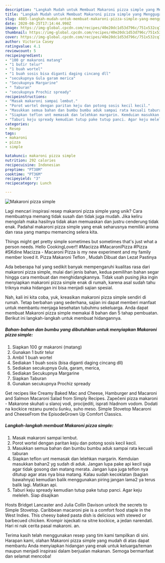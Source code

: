 ```yaml
---
description: "Langkah Mudah untuk Membuat Makaroni pizza simple yang Menggugah Selera"
title: "Langkah Mudah untuk Membuat Makaroni pizza simple yang Menggugah Selera"
slug: 4885-langkah-mudah-untuk-membuat-makaroni-pizza-simple-yang-menggugah-selera
date: 2020-08-25T17:14:44.998Z
image: https://img-global.cpcdn.com/recipes/40e20dc1d53d796c/751x532cq70/makaroni-pizza-simple-foto-resep-utama.jpg
thumbnail: https://img-global.cpcdn.com/recipes/40e20dc1d53d796c/751x532cq70/makaroni-pizza-simple-foto-resep-utama.jpg
cover: https://img-global.cpcdn.com/recipes/40e20dc1d53d796c/751x532cq70/makaroni-pizza-simple-foto-resep-utama.jpg
author: Victoria Casey
ratingvalue: 4.1
reviewcount: 5
recipeingredient:
- "100 gr makaroni matang"
- "1 butir telur"
- "1 buah wortel"
- "1 buah sosis bisa diganti daging cincang dll"
- "secukupnya Gula garam merica"
- "Secukupnya Margarine"
- " Taburan"
- "secukupnya Prochiz spready"
recipeinstructions:
- "Masak makaroni sampai lembut."
- "Porot wortel dengan paritan keju dan potong sosis kecil kecil."
- "Masukkan semua bahan dan bumbu bumbu aduk sampai rata kecuali taburan"
- "Siapkan teflon unt memasak dan lelehkan margarin. Kemduian masukkan bahan2 yg sudah di aduk. Jangan lupa pake api kecil saja agar tidak gosong dan matang merata. Jangan lupa juga teflon nya ditutup agar atas nya bisa matang. Kalau sudah kecoklatan (bagian bawahnya) kemudian balik menggunakan piring jangan lama2 ya terus balik lagi. Matikan api."
- "Taburi keju spready kemudian tutup pake tutup panci. Agar keju meleleh. Siap disajikan"
categories:
- Resep
tags:
- makaroni
- pizza
- simple

katakunci: makaroni pizza simple 
nutrition: 292 calories
recipecuisine: Indonesian
preptime: "PT30M"
cooktime: "PT36M"
recipeyield: "3"
recipecategory: Lunch

---
```



![Makaroni pizza simple](https://img-global.cpcdn.com/recipes/40e20dc1d53d796c/751x532cq70/makaroni-pizza-simple-foto-resep-utama.jpg)

Lagi mencari inspirasi resep makaroni pizza simple yang unik? Cara membuatnya memang tidak susah dan tidak juga mudah. Jika keliru mengolah maka hasilnya tidak akan memuaskan dan justru cenderung tidak enak. Padahal makaroni pizza simple yang enak seharusnya memiliki aroma dan rasa yang mampu memancing selera kita.

Things might get pretty simple sometimes but sometimes that&#39;s just what a person needs. Hello CookingLover!! #Macizza #MacaroniPizza #Pizza #SKdine Macizza - Macaroni Pizza is my new experiment and my family member loved it. Pizza Makaroni Teflon , Mudah Dibuat dan Lezat Pastinya

Ada beberapa hal yang sedikit banyak mempengaruhi kualitas rasa dari makaroni pizza simple, mulai dari jenis bahan, kedua pemilihan bahan segar hingga cara membuat dan menghidangkannya. Tidak usah pusing jika ingin menyiapkan makaroni pizza simple enak di rumah, karena asal sudah tahu triknya maka hidangan ini bisa menjadi sajian spesial.


Nah, kali ini kita coba, yuk, kreasikan makaroni pizza simple sendiri di rumah. Tetap berbahan yang sederhana, sajian ini dapat memberi manfaat untuk membantu menjaga kesehatan tubuhmu sekeluarga. Anda dapat membuat Makaroni pizza simple memakai 8 bahan dan 5 tahap pembuatan. Berikut ini langkah-langkah untuk membuat hidangannya.

<!--inarticleads1-->

##### Bahan-bahan dan bumbu yang dibutuhkan untuk menyiapkan Makaroni pizza simple:

1. Siapkan 100 gr makaroni (matang)
1. Gunakan 1 butir telur
1. Ambil 1 buah wortel
1. Sediakan 1 buah sosis (bisa diganti daging cincang dll)
1. Sediakan secukupnya Gula, garam, merica,
1. Sediakan Secukupnya Margarine
1. Siapkan  Taburan
1. Gunakan secukupnya Prochiz spready


Get recipes like Creamy Baked Mac and Cheese, Hamburger and Macaroni and Salmon Macaroni Salad from Simply Recipes. Zapečeni pizza makaroni - Makarone skuhati u slanoj vodi, procijediti, isprati hladnom vodom. Dodati na kockice rezanu pureću šunku, suho meso. Simple Stovetop Macaroni and CheeseFrom the EpisodeGrown Up Comfort Classics. 

<!--inarticleads2-->

##### Langkah-langkah membuat Makaroni pizza simple:

1. Masak makaroni sampai lembut.
1. Porot wortel dengan paritan keju dan potong sosis kecil kecil.
1. Masukkan semua bahan dan bumbu bumbu aduk sampai rata kecuali taburan
1. Siapkan teflon unt memasak dan lelehkan margarin. Kemduian masukkan bahan2 yg sudah di aduk. Jangan lupa pake api kecil saja agar tidak gosong dan matang merata. Jangan lupa juga teflon nya ditutup agar atas nya bisa matang. Kalau sudah kecoklatan (bagian bawahnya) kemudian balik menggunakan piring jangan lama2 ya terus balik lagi. Matikan api.
1. Taburi keju spready kemudian tutup pake tutup panci. Agar keju meleleh. Siap disajikan


Hosts Bridget Lancaster and Julia Collin Davison unlock the secrets to Simple Stovetop. Caribbean macaroni pie is a comfort food staple in the West Indies. This cheesy baked pasta dish is delicious with stewed or barbecued chicken. Krompir isjeckati na sitne kockice, a jedan narendati. Hari ni nak cerita pasal makaroni. an. 

Terima kasih telah menggunakan resep yang tim kami tampilkan di sini. Harapan kami, olahan Makaroni pizza simple yang mudah di atas dapat membantu Anda menyiapkan hidangan yang enak untuk keluarga/teman maupun menjadi inspirasi dalam berjualan makanan. Semoga bermanfaat dan selamat mencoba!
